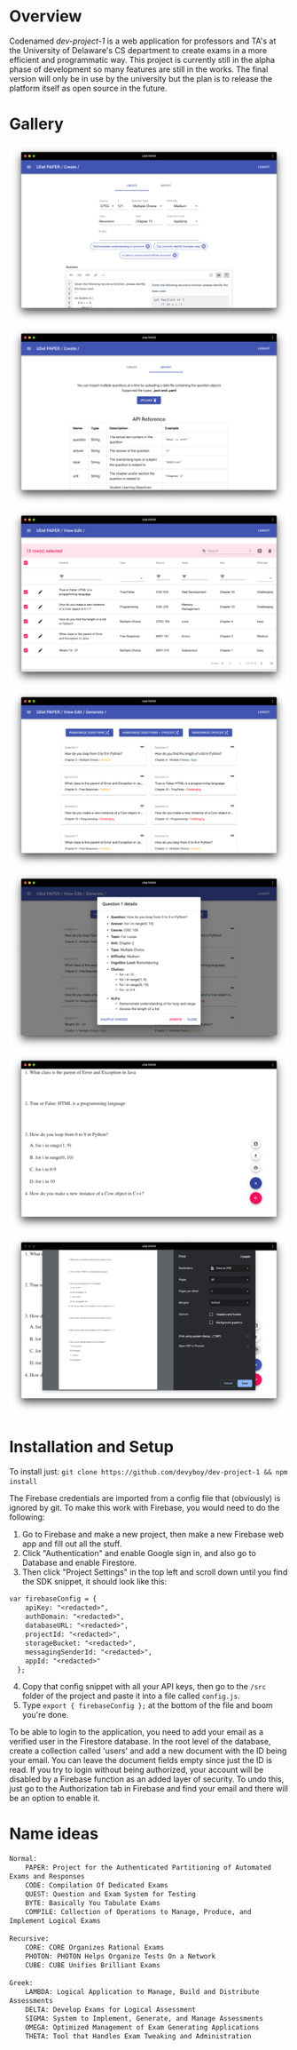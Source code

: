 # Overview
Codenamed *dev-project-1* is a web application for professors and TA's at the University of Delaware's CS department to create exams in a more efficient and programmatic way. This project is currently still in the alpha phase of development so many features are still in the works. The final version will only be in use by the university but the plan is to release the platform itself as open source in the future.

# Gallery
![](https://raw.githubusercontent.com/devyboy/dev-project-1/master/screens/create.png)
![](https://raw.githubusercontent.com/devyboy/dev-project-1/master/screens/import.png)
![](https://raw.githubusercontent.com/devyboy/dev-project-1/master/screens/view.png)
![](https://raw.githubusercontent.com/devyboy/dev-project-1/master/screens/generate.png)
![](https://raw.githubusercontent.com/devyboy/dev-project-1/master/screens/edit.png)
![](https://raw.githubusercontent.com/devyboy/dev-project-1/master/screens/exam.png)
![](https://raw.githubusercontent.com/devyboy/dev-project-1/master/screens/print.png)

# Installation and Setup
To install just: `git clone https://github.com/devyboy/dev-project-1 && npm install`

The Firebase credentials are imported from a config file that (obviously) is ignored by git. To make this work with Firebase, you would need to do the following:
1. Go to Firebase and make a new project, then make a new Firebase web app and fill out all the stuff.
2. Click "Authentication" and enable Google sign in, and also go to Database and enable Firestore.
3. Then click "Project Settings" in the top left and scroll down until you find the SDK snippet, it should look like this:
```
var firebaseConfig = {
    apiKey: "<redacted>",
    authDomain: "<redacted>",
    databaseURL: "<redacted>",
    projectId: "<redacted>",
    storageBucket: "<redacted>",
    messagingSenderId: "<redacted>",
    appId: "<redacted>"
  };
```
4. Copy that config snippet with all your API keys, then go to the `/src` folder of the project and paste it into a file called `config.js`.
5. Type `export { firebaseConfig };` at the bottom of the file and boom you're done.

To be able to login to the application, you need to add your email as a verified user in the Firestore database. In the root level of the database, create a collection called 'users' and add a new document with the ID being your email. You can leave the document fields empty since just the ID is read. If you try to login without being authorized, your account will be disabled by a Firebase function as an added layer of security. To undo this, just go to the Authorization tab in Firebase and find your email and there will be an option to enable it.
# Name ideas

```
Normal:	
    PAPER: Project for the Authenticated Partitioning of Automated Exams and Responses
    CODE: Compilation Of Dedicated Exams
    QUEST: Question and Exam System for Testing
    BYTE: Basically You Tabulate Exams
    COMPILE: Collection of Operations to Manage, Produce, and Implement Logical Exams

Recursive:
    CORE: CORE Organizes Rational Exams
    PHOTON: PHOTON Helps Organize Tests On a Network
    CUBE: CUBE Unifies Brilliant Exams

Greek:
    LAMBDA: Logical Application to Manage, Build and Distribute Assessments
    DELTA: Develop Exams for Logical Assessment
    SIGMA: System to Implement, Generate, and Manage Assessments
    OMEGA: Optimized Management of Exam Generating Applications
    THETA: Tool that Handles Exam Tweaking and Administration
```
